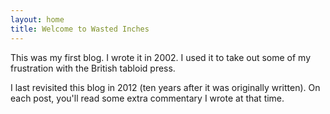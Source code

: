 ```yaml
---
layout: home
title: Welcome to Wasted Inches
---
```


This was my first blog. I wrote it in 2002. I used it to take out some of my
frustration with the British tabloid press.

I last revisited this blog in 2012 (ten years after it was originally written).
On each post, you'll read some extra commentary I wrote at that time.

